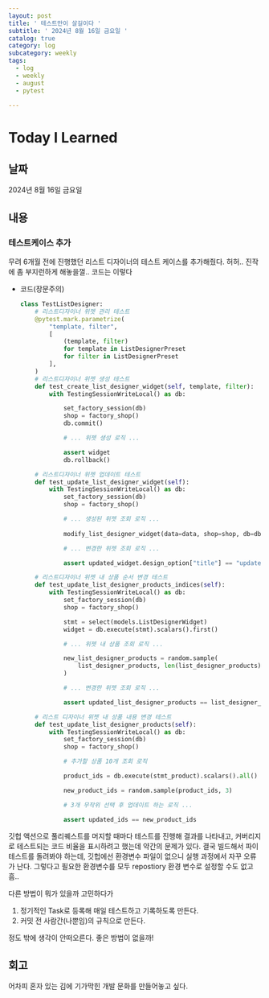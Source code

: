 ```yaml
---
layout: post
title: ' 테스트만이 살길이다 '
subtitle: ' 2024년 8월 16일 금요일 '
catalog: true
category: log
subcategory: weekly
tags:
  - log
  - weekly
  - august
  - pytest

---
```


# Today I Learned

## 날짜

2024년 8월 16일 금요일

## 내용

### 테스트케이스 추가

무려 6개월 전에 진행했던 리스트 디자이너의 테스트 케이스를 추가해줬다. 허허.. 진작에 좀 부지런하게 해놓을껄..  코드는 이렇다

- 코드(장문주의)
    
    ```python
    class TestListDesigner:
        # 리스트디자이너 위젯 관리 테스트
        @pytest.mark.parametrize(
            "template, filter",
            [
                (template, filter)
                for template in ListDesignerPreset
                for filter in ListDesignerPreset
            ],
        )
        # 리스트디자이너 위젯 생성 테스트
        def test_create_list_designer_widget(self, template, filter):
            with TestingSessionWriteLocal() as db:
    
                set_factory_session(db)
                shop = factory_shop()
                db.commit()
    
                # ... 위젯 생성 로직 ...
    
                assert widget
                db.rollback()
    
        # 리스트디자이너 위젯 업데이트 테스트
        def test_update_list_designer_widget(self):
            with TestingSessionWriteLocal() as db:
                set_factory_session(db)
                shop = factory_shop()
    
                # ... 생성된 위젯 조회 로직 ...
        
                modify_list_designer_widget(data=data, shop=shop, db=db)
    
                # ... 변경한 위젯 조회 로직 ...

                assert updated_widget.design_option["title"] == "updated_title"
    
        # 리스트디자이너 위젯 내 상품 순서 변경 테스트
        def test_update_list_designer_products_indices(self):
            with TestingSessionWriteLocal() as db:
                set_factory_session(db)
                shop = factory_shop()
    
                stmt = select(models.ListDesignerWidget)
                widget = db.execute(stmt).scalars().first()
    
                # ... 위젯 내 상품 조회 로직 ...
    
                new_list_designer_products = random.sample(
                    list_designer_products, len(list_designer_products)
                )
    
                # ... 변경한 위젯 조회 로직 ...
    
                assert updated_list_designer_products == list_designer_products
    
        # 리스트 디자이너 위젯 내 상품 내용 변경 테스트
        def test_update_list_designer_products(self):
            with TestingSessionWriteLocal() as db:
                set_factory_session(db)
                shop = factory_shop()
    
                # 추가할 상품 10개 조회 로직

                product_ids = db.execute(stmt_product).scalars().all()

                new_product_ids = random.sample(product_ids, 3)

                # 3개 무작위 선택 후 업데이트 하는 로직 ...

                assert updated_ids == new_product_ids
    ```
    

깃헙 액션으로 풀리퀘스트를 머지할 때마다 테스트를 진행해 결과를 나타내고, 커버리지로 테스트되는 코드 비율을 표시하려고 했는데 약간의 문제가 있다. 결국 빌드해서 파이테스트를 돌려봐야 하는데, 깃헙에선 환경변수 파일이 없으니 실행 과정에서 자꾸 오류가 난다. 그렇다고 필요한 환경변수를 모두 repostiory 환경 변수로 설정할 수도 없고 흠..

 다른 방법이 뭐가 있을까 고민하다가

1. 정기적인 Task로 등록해 매일 테스트하고 기록하도록 만든다.
2. 커밋 전 사람간(나뿐임)의 규칙으로 만든다.

정도 밖에 생각이 안떠오른다. 좋은 방법이 없을까! 

## 회고

어차피 혼자 있는 김에 기가막힌 개발 문화를 만들어놓고 싶다.